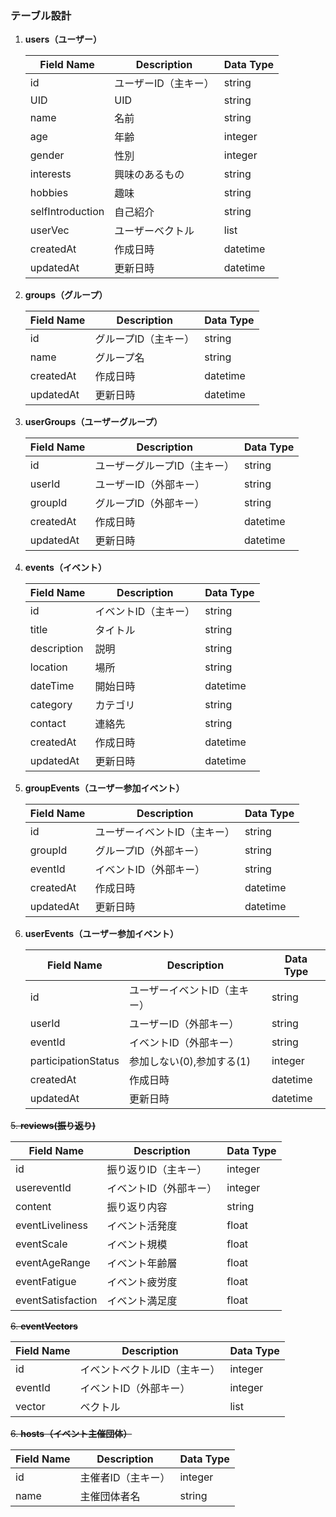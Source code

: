 ### テーブル設計

1. **users（ユーザー）**

   | Field Name         | Description             | Data Type |
   |--------------------|-------------------------|-----------|
   | id                 | ユーザーID（主キー）       | string    |
   | UID                | UID                     | string    |
   | name               | 名前                     | string    |
   | age                | 年齢                     | integer   |
   | gender             | 性別                     | integer   |
   | interests          | 興味のあるもの             | string    |
   | hobbies            | 趣味                     | string    |
   | selfIntroduction   | 自己紹介                  | string    |
   | userVec            | ユーザーベクトル           | list      |
   | createdAt          | 作成日時                  | datetime  |
   | updatedAt          | 更新日時                  | datetime  |

2. **groups（グループ）**

   | Field Name | Description             | Data Type |
   |------------|-------------------------|-----------|
   | id         | グループID（主キー）       | string   |
   | name       | グループ名               | string    |
   | createdAt          | 作成日時                  | datetime  |
   | updatedAt          | 更新日時                  | datetime  |

3. **userGroups（ユーザーグループ）**

   | Field Name | Description             | Data Type |
   |------------|-------------------------|-----------|
   | id         | ユーザーグループID（主キー） | string   |
   | userId     | ユーザーID（外部キー）     | string   |
   | groupId    | グループID（外部キー）     | string   |
   | createdAt          | 作成日時                  | datetime  |
   | updatedAt          | 更新日時                  | datetime  |

4. **events（イベント）**

   | Field Name     | Description             | Data Type |
   |----------------|-------------------------|-----------|
   | id             | イベントID（主キー）     | string   |
   | title          | タイトル               | string    |
   | description    | 説明                   | string    |
   | location       | 場所                   | string    |
   | dateTime       | 開始日時               | datetime  |
   | category       | カテゴリ               | string    |
   | contact        | 連絡先                 | string    |
   | createdAt          | 作成日時                  | datetime  |
   | updatedAt          | 更新日時                  | datetime  |

5. **groupEvents（ユーザー参加イベント）**

   | Field Name | Description             | Data Type |
   |------------|-------------------------|-----------|
   | id         | ユーザーイベントID（主キー） | string   |
   | groupId     | グループID（外部キー）     | string   |
   | eventId    | イベントID（外部キー）     | string   |
   | createdAt          | 作成日時                  | datetime  |
   | updatedAt          | 更新日時                  | datetime  |

6. **userEvents（ユーザー参加イベント）**

   | Field Name | Description             | Data Type |
   |------------|-------------------------|-----------|
   | id         | ユーザーイベントID（主キー） | string   |
   | userId     | ユーザーID（外部キー）     | string   |
   | eventId    | イベントID（外部キー）     | string   |
   | participationStatus | 参加しない(0),参加する(1)         | integer   |
   | createdAt          | 作成日時                  | datetime  |
   | updatedAt          | 更新日時                  | datetime  |

~~5. **reviews(振り返り)**~~

   | Field Name       | Description             | Data Type |
   |------------------|-------------------------|-----------|
   | id               | 振り返りID（主キー）       | integer   |
   | usereventId      | イベントID（外部キー）     | integer   |
   | content          | 振り返り内容           | string    |
   | eventLiveliness  | イベント活発度         | float     |
   | eventScale       | イベント規模           | float     |
   | eventAgeRange    | イベント年齢層         | float     |
   | eventFatigue     | イベント疲労度         | float     |
   | eventSatisfaction| イベント満足度         | float     |

~~6.  **eventVectors**~~

   | Field Name | Description             | Data Type |
   |------------|-------------------------|-----------|
   | id         | イベントベクトルID（主キー） | integer   |
   | eventId    | イベントID（外部キー）     | integer   |
   | vector     | ベクトル               | list      |

~~6. **hosts（イベント主催団体）**~~

   | Field Name | Description             | Data Type |
   |------------|-------------------------|-----------|
   | id         | 主催者ID（主キー）         | integer   |
   | name       | 主催団体者名             | string    |